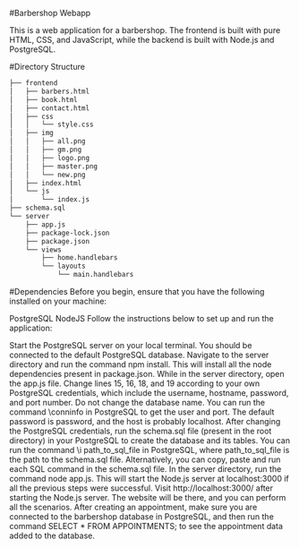 #Barbershop Webapp

This is a web application for a barbershop. The frontend is built with pure HTML, CSS, and JavaScript, while the backend is built with Node.js and PostgreSQL.

#Directory Structure
```bash
├── frontend
│   ├── barbers.html
│   ├── book.html
│   ├── contact.html
│   ├── css
│   │   └── style.css
│   ├── img
│   │   ├── all.png
│   │   ├── gm.png
│   │   ├── logo.png
│   │   ├── master.png
│   │   └── new.png
│   ├── index.html
│   └── js
│       └── index.js
├── schema.sql
└── server
    ├── app.js
    ├── package-lock.json
    ├── package.json
    └── views
        ├── home.handlebars
        └── layouts
            └── main.handlebars

```

#Dependencies
Before you begin, ensure that you have the following installed on your machine:

PostgreSQL
NodeJS
Follow the instructions below to set up and run the application:

Start the PostgreSQL server on your local terminal. You should be connected to the default PostgreSQL database.
Navigate to the server directory and run the command npm install. This will install all the node dependencies present in package.json.
While in the server directory, open the app.js file. Change lines 15, 16, 18, and 19 according to your own PostgreSQL credentials, which include the username, hostname, password, and port number. Do not change the database name. You can run the command \conninfo in PostgreSQL to get the user and port. The default password is password, and the host is probably localhost.
After changing the PostgreSQL credentials, run the schema.sql file (present in the root directory) in your PostgreSQL to create the database and its tables. You can run the command \i path_to_sql_file in PostgreSQL, where path_to_sql_file is the path to the schema.sql file. Alternatively, you can copy, paste and run each SQL command in the schema.sql file.
In the server directory, run the command node app.js. This will start the Node.js server at localhost:3000 if all the previous steps were successful.
Visit http://localhost:3000/ after starting the Node.js server. The website will be there, and you can perform all the scenarios.
After creating an appointment, make sure you are connected to the barbershop database in PostgreSQL, and then run the command SELECT * FROM APPOINTMENTS; to see the appointment data added to the database.
